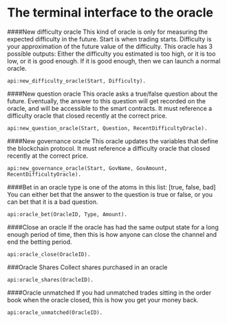 The terminal interface to the oracle
=============


####New difficulty oracle
This kind of oracle is only for measuring the expected difficulty in the future. Start is when trading starts. Difficulty is your approximation of the future value of the difficulty. This oracle has 3 possible outputs: Either the difficulty you estimated is too high, or it is too low, or it is good enough. If it is good enough, then we can launch a normal oracle.
```
api:new_difficulty_oracle(Start, Difficulty).
```

####New question oracle
This oracle asks a true/false question about the future. Eventually, the answer to this question will get recorded on the oracle, and will be accessible to the smart contracts. It must reference a difficulty oracle that closed recently at the correct price.
```
api:new_question_oracle(Start, Question, RecentDifficultyOracle).
```

####New governance oracle
This oracle updates the variables that define the blockchain protocol. It must reference a difficulty oracle that closed recently at the correct price.
```
api:new_governance_oracle(Start, GovName, GovAmount, RecentDifficultyOracle).
```

####Bet in an oracle
type is one of the atoms in this list: [true, false, bad]
You can either bet that the answer to the question is true or false, or you can bet that it is a bad question.
```
api:oracle_bet(OracleID, Type, Amount).
```

####Close an oracle
If the oracle has had the same output state for a long enough period of time, then this is how anyone can close the channel and end the betting period.
```
api:oracle_close(OracleID).
```

###Oracle Shares
Collect shares purchased in an oracle
```
api:oracle_shares(OracleID).
```

####Oracle unmatched
If you had unmatched trades sitting in the order book when the oracle closed, this is how you get your money back.
```
api:oracle_unmatched(OracleID).
```
